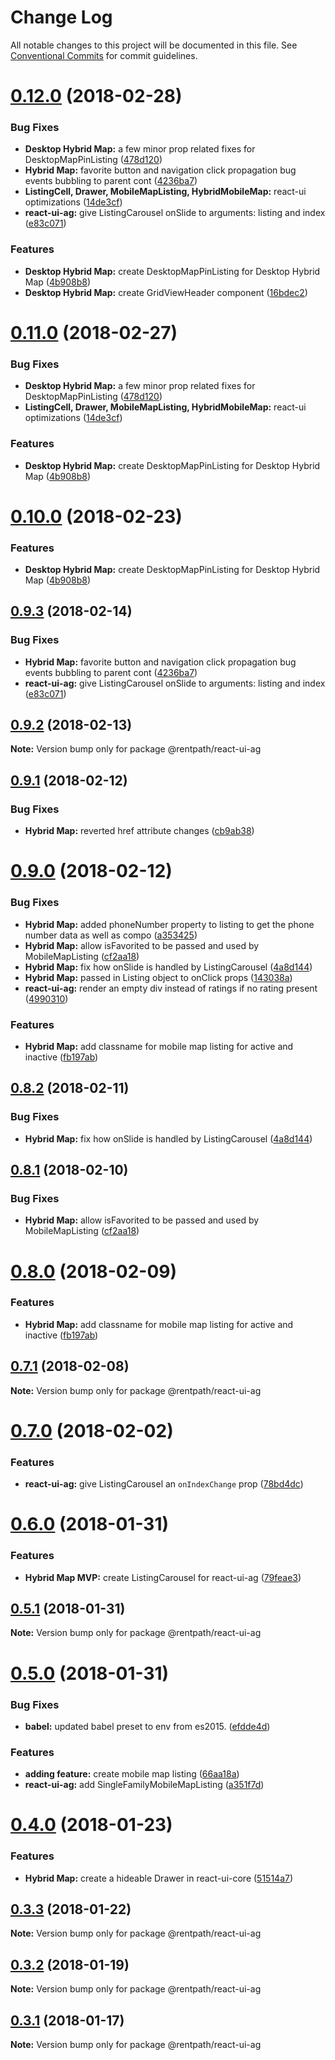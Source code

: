 # Change Log

All notable changes to this project will be documented in this file.
See [Conventional Commits](https://conventionalcommits.org) for commit guidelines.

<a name="0.12.0"></a>
# [0.12.0](https://github.com/rentpath/react-ui/compare/@rentpath/react-ui-ag@0.9.2...@rentpath/react-ui-ag@0.12.0) (2018-02-28)


### Bug Fixes

* **Desktop Hybrid Map:** a few minor prop related fixes for DesktopMapPinListing ([478d120](https://github.com/rentpath/react-ui/commit/478d120))
* **Hybrid Map:** favorite button and navigation click propagation bug events bubbling to parent cont ([4236ba7](https://github.com/rentpath/react-ui/commit/4236ba7))
* **ListingCell, Drawer, MobileMapListing, HybridMobileMap:** react-ui optimizations ([14de3cf](https://github.com/rentpath/react-ui/commit/14de3cf))
* **react-ui-ag:** give ListingCarousel onSlide to arguments: listing and index ([e83c071](https://github.com/rentpath/react-ui/commit/e83c071))


### Features

* **Desktop Hybrid Map:** create DesktopMapPinListing for Desktop Hybrid Map ([4b908b8](https://github.com/rentpath/react-ui/commit/4b908b8))
* **Desktop Hybrid Map:** create GridViewHeader component ([16bdec2](https://github.com/rentpath/react-ui/commit/16bdec2))




<a name="0.11.0"></a>
# [0.11.0](https://github.com/rentpath/react-ui/compare/@rentpath/react-ui-ag@0.9.3...@rentpath/react-ui-ag@0.11.0) (2018-02-27)


### Bug Fixes

* **Desktop Hybrid Map:** a few minor prop related fixes for DesktopMapPinListing ([478d120](https://github.com/rentpath/react-ui/commit/478d120))
* **ListingCell, Drawer, MobileMapListing, HybridMobileMap:** react-ui optimizations ([14de3cf](https://github.com/rentpath/react-ui/commit/14de3cf))


### Features

* **Desktop Hybrid Map:** create DesktopMapPinListing for Desktop Hybrid Map ([4b908b8](https://github.com/rentpath/react-ui/commit/4b908b8))




<a name="0.10.0"></a>
# [0.10.0](https://github.com/rentpath/react-ui/compare/@rentpath/react-ui-ag@0.9.3...@rentpath/react-ui-ag@0.10.0) (2018-02-23)


### Features

* **Desktop Hybrid Map:** create DesktopMapPinListing for Desktop Hybrid Map ([4b908b8](https://github.com/rentpath/react-ui/commit/4b908b8))




<a name="0.9.3"></a>
## [0.9.3](https://github.com/rentpath/react-ui/compare/@rentpath/react-ui-ag@0.9.2...@rentpath/react-ui-ag@0.9.3) (2018-02-14)


### Bug Fixes

* **Hybrid Map:** favorite button and navigation click propagation bug events bubbling to parent cont ([4236ba7](https://github.com/rentpath/react-ui/commit/4236ba7))
* **react-ui-ag:** give ListingCarousel onSlide to arguments: listing and index ([e83c071](https://github.com/rentpath/react-ui/commit/e83c071))




<a name="0.9.2"></a>
## [0.9.2](https://github.com/rentpath/react-ui/compare/@rentpath/react-ui-ag@0.9.1...@rentpath/react-ui-ag@0.9.2) (2018-02-13)




**Note:** Version bump only for package @rentpath/react-ui-ag

<a name="0.9.1"></a>
## [0.9.1](https://github.com/rentpath/react-ui/compare/@rentpath/react-ui-ag@0.9.0...@rentpath/react-ui-ag@0.9.1) (2018-02-12)


### Bug Fixes

* **Hybrid Map:** reverted href attribute changes ([cb9ab38](https://github.com/rentpath/react-ui/commit/cb9ab38))




<a name="0.9.0"></a>
# [0.9.0](https://github.com/rentpath/react-ui/compare/@rentpath/react-ui-ag@0.7.0...@rentpath/react-ui-ag@0.9.0) (2018-02-12)


### Bug Fixes

* **Hybrid Map:** added phoneNumber property to listing to get the phone number data as well as compo ([a353425](https://github.com/rentpath/react-ui/commit/a353425))
* **Hybrid Map:** allow isFavorited to be passed and used by MobileMapListing ([cf2aa18](https://github.com/rentpath/react-ui/commit/cf2aa18))
* **Hybrid Map:** fix how onSlide is handled by ListingCarousel ([4a8d144](https://github.com/rentpath/react-ui/commit/4a8d144))
* **Hybrid Map:** passed in Listing object to onClick props ([143038a](https://github.com/rentpath/react-ui/commit/143038a))
* **react-ui-ag:** render an empty div instead of ratings if no rating present ([4990310](https://github.com/rentpath/react-ui/commit/4990310))


### Features

* **Hybrid Map:** add classname for mobile map listing for active and inactive ([fb197ab](https://github.com/rentpath/react-ui/commit/fb197ab))




<a name="0.8.2"></a>
## [0.8.2](https://github.com/rentpath/react-ui/compare/@rentpath/react-ui-ag@0.8.1...@rentpath/react-ui-ag@0.8.2) (2018-02-11)


### Bug Fixes

* **Hybrid Map:** fix how onSlide is handled by ListingCarousel ([4a8d144](https://github.com/rentpath/react-ui/commit/4a8d144))




<a name="0.8.1"></a>
## [0.8.1](https://github.com/rentpath/react-ui/compare/@rentpath/react-ui-ag@0.8.0...@rentpath/react-ui-ag@0.8.1) (2018-02-10)


### Bug Fixes

* **Hybrid Map:** allow isFavorited to be passed and used by MobileMapListing ([cf2aa18](https://github.com/rentpath/react-ui/commit/cf2aa18))




<a name="0.8.0"></a>
# [0.8.0](https://github.com/rentpath/react-ui/compare/@rentpath/react-ui-ag@0.7.0...@rentpath/react-ui-ag@0.8.0) (2018-02-09)


### Features

* **Hybrid Map:** add classname for mobile map listing for active and inactive ([fb197ab](https://github.com/rentpath/react-ui/commit/fb197ab))




<a name="0.7.1"></a>
## [0.7.1](https://github.com/rentpath/react-ui/compare/@rentpath/react-ui-ag@0.7.0...@rentpath/react-ui-ag@0.7.1) (2018-02-08)




**Note:** Version bump only for package @rentpath/react-ui-ag

<a name="0.7.0"></a>
# [0.7.0](https://github.com/rentpath/react-ui/compare/@rentpath/react-ui-ag@0.6.0...@rentpath/react-ui-ag@0.7.0) (2018-02-02)


### Features

* **react-ui-ag:** give ListingCarousel an `onIndexChange` prop ([78bd4dc](https://github.com/rentpath/react-ui/commit/78bd4dc))




<a name="0.6.0"></a>
# [0.6.0](https://github.com/rentpath/react-ui/compare/@rentpath/react-ui-ag@0.5.1...@rentpath/react-ui-ag@0.6.0) (2018-01-31)


### Features

* **Hybrid Map MVP:** create ListingCarousel for react-ui-ag ([79feae3](https://github.com/rentpath/react-ui/commit/79feae3))




<a name="0.5.1"></a>
## [0.5.1](https://github.com/rentpath/react-ui/compare/@rentpath/react-ui-ag@0.5.0...@rentpath/react-ui-ag@0.5.1) (2018-01-31)




**Note:** Version bump only for package @rentpath/react-ui-ag

<a name="0.5.0"></a>
# [0.5.0](https://github.com/rentpath/react-ui/compare/@rentpath/react-ui-ag@0.4.0...@rentpath/react-ui-ag@0.5.0) (2018-01-31)


### Bug Fixes

* **babel:** updated babel preset to env from es2015. ([efdde4d](https://github.com/rentpath/react-ui/commit/efdde4d))


### Features

* **adding feature:** create mobile map listing ([66aa18a](https://github.com/rentpath/react-ui/commit/66aa18a))
* **react-ui-ag:** add SingleFamilyMobileMapListing ([a351f7d](https://github.com/rentpath/react-ui/commit/a351f7d))




<a name="0.4.0"></a>
# [0.4.0](https://github.com/rentpath/react-ui/compare/@rentpath/react-ui-ag@0.3.3...@rentpath/react-ui-ag@0.4.0) (2018-01-23)


### Features

* **Hybrid Map:** create a hideable Drawer in react-ui-core ([51514a7](https://github.com/rentpath/react-ui/commit/51514a7))




<a name="0.3.3"></a>
## [0.3.3](https://github.com/rentpath/react-ui/compare/@rentpath/react-ui-ag@0.3.2...@rentpath/react-ui-ag@0.3.3) (2018-01-22)




**Note:** Version bump only for package @rentpath/react-ui-ag

<a name="0.3.2"></a>
## [0.3.2](https://github.com/rentpath/react-ui/compare/@rentpath/react-ui-ag@0.3.1...@rentpath/react-ui-ag@0.3.2) (2018-01-19)




**Note:** Version bump only for package @rentpath/react-ui-ag

<a name="0.3.1"></a>
## [0.3.1](https://github.com/rentpath/react-ui/compare/@rentpath/react-ui-ag@0.3.0...@rentpath/react-ui-ag@0.3.1) (2018-01-17)




**Note:** Version bump only for package @rentpath/react-ui-ag
